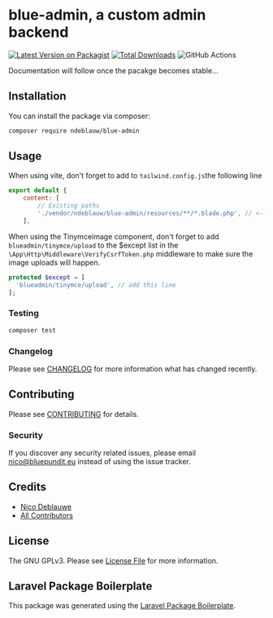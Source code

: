 # blue-admin, a custom admin backend

[![Latest Version on Packagist](https://img.shields.io/packagist/v/ndeblauw/blue-admin.svg?style=flat-square)](https://packagist.org/packages/ndeblauw/blue-admin)
[![Total Downloads](https://img.shields.io/packagist/dt/ndeblauw/blue-admin.svg?style=flat-square)](https://packagist.org/packages/ndeblauw/blue-admin)
![GitHub Actions](https://github.com/ndeblauw/blue-admin/actions/workflows/main.yml/badge.svg)

Documentation will follow once the pacakge becomes stable...

## Installation

You can install the package via composer:

```bash
composer require ndeblauw/blue-admin
```

## Usage
When using vite, don't forget to add to `tailwind.config.js`the following line
```js
export default {
    content: [
        // Existing paths
        './vendor/ndeblauw/blue-admin/resources/**/*.blade.php', // <-- ADD THIS
    ],
```


When using the Tinymceimage component, don't forget to add `blueadmin/tinymce/upload` to the $except list in the `\App\Http\Middleware\VerifyCsrfToken.php` middleware to make sure the image uploads will happen.

```php
protected $except = [
  'blueadmin/tinymce/upload', // add this line
];
```

### Testing

```bash
composer test
```

### Changelog

Please see [CHANGELOG](CHANGELOG.md) for more information what has changed recently.

## Contributing

Please see [CONTRIBUTING](CONTRIBUTING.md) for details.

### Security

If you discover any security related issues, please email nico@bluepundit.eu instead of using the issue tracker.

## Credits

-   [Nico Deblauwe](https://github.com/ndeblauw)
-   [All Contributors](../../contributors)

## License

The GNU GPLv3. Please see [License File](LICENSE.md) for more information.

## Laravel Package Boilerplate

This package was generated using the [Laravel Package Boilerplate](https://laravelpackageboilerplate.com).
